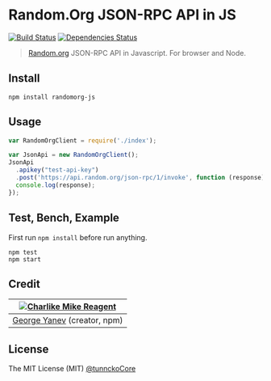 # Random.Org JSON-RPC API in JS

[![Build Status](https://travis-ci.org/tunnckoCore/randomorg-js.png)](https://travis-ci.org/tunnckoCore/randomorg-js) [![Dependencies Status](https://david-dm.org/tunnckoCore/randomorg-js/status.svg)](https://david-dm.org/tunnckoCore/randomorg-js)

> [Random.org](http://random.org) JSON-RPC API in Javascript. For browser and Node.

## Install

```
npm install randomorg-js
```

## Usage
```js
var RandomOrgClient = require('./index');

var JsonApi = new RandomOrgClient();
JsonApi
  .apikey("test-api-key")
  .post('https://api.random.org/json-rpc/1/invoke', function (response) {
  console.log(response);
});
```

## Test, Bench, Example
First run `npm install` before run anything.
```
npm test
npm start
```

## Credit

|[![Charlike Mike Reagent](https://avatars2.githubusercontent.com/u/5038030?s=120)](https://github.com/tunnckoCore)|
|---|
|[George Yanev](https://github.com/tunnckoCore) (creator, npm)|


## License
The MIT License (MIT) [@tunnckoCore](https://twitter.com/tunnckoCore)
